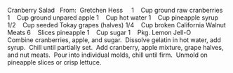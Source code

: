 Cranberry Salad
 
From:  Gretchen Hess
 
 
1    Cup ground raw cranberries
1    Cup ground unpared apple
1    Cup hot water
1    Cup pineapple syrup
1/2    Cup seeded Tokay grapes (halves)
1/4    Cup broken California Walnut Meats
6    Slices pineapple
1    Cup sugar
1    Pkg. Lemon Jell-O
 
 
 
Combine cranberries, apple, and sugar.  Dissolve gelatin in hot water, add syrup.  Chill until partially set.  Add cranberry, apple mixture, grape halves, and nut meats.  Pour into individual molds, chill until firm.  Unmold on pineapple slices or crisp lettuce.
